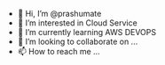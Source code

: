 - 👋 Hi, I’m @prashumate
- 👀 I’m interested in Cloud Service
- 🌱 I’m currently learning AWS DEVOPS
- 💞️ I’m looking to collaborate on ...
- 📫 How to reach me ...

<!---
prashumate/prashumate is a ✨ special ✨ repository because its `README.md` (this file) appears on your GitHub profile.
You can click the Preview link to take a look at your changes.
--->
